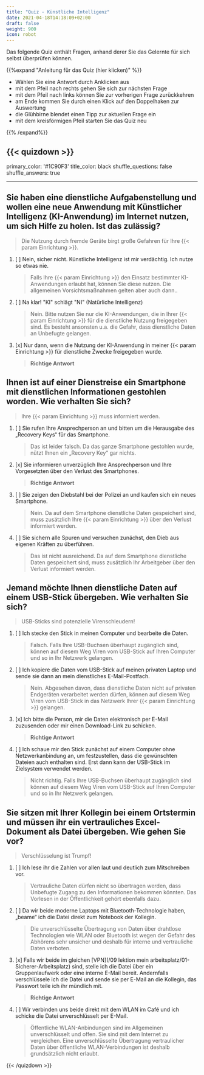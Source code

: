 ```yaml
---
title: "Quiz - Künstliche Intelligenz"
date: 2021-04-18T14:18:09+02:00
draft: false
weight: 900
icon: robot
---
```


Das folgende Quiz enthält Fragen, anhand derer Sie das Gelernte für sich selbst überprüfen können.

{{%expand "Anleitung für das Quiz (hier klicken)" %}}

  - Wählen Sie eine Antwort durch Anklicken aus 
  - mit dem Pfeil nach rechts gehen Sie sich zur nächsten Frage
  - mit dem Pfeil nach links können Sie zur vorherigen Frage zurückkehren
  - am Ende kommen Sie durch einen Klick auf den Doppelhaken zur Auswertung
  - die Glühbirne blendet einen Tipp zur aktuellen Frage ein
  - mit dem kreisförmigen Pfeil starten Sie das Quiz neu

{{% /expand%}}

{{< quizdown >}}
---
primary_color: '#1C90F3'
title_color: black
shuffle_questions: false
shuffle_answers: true

---

## Sie haben eine dienstliche Aufgabenstellung und wollen eine neue Anwendung mit Künstlicher Intelligenz (KI-Anwendung) im Internet nutzen, um sich Hilfe zu holen. Ist das zulässig?

> Die Nutzung durch fremde Geräte birgt große Gefahren für Ihre {{< param Einrichtung >}}.

1. [ ] Nein, sicher nicht. Künstliche Intelligenz ist mir verdächtig. Ich nutze so etwas nie.

	>Falls Ihre {{< param Einrichtung >}} den Einsatz bestimmter KI-Anwendungen erlaubt hat, können Sie diese nutzen. Die allgemeinen Vorsichtsmaßnahmen gelten aber auch dann..
   
2. [ ] Na klar! "KI" schlägt "NI" (Natürliche Intelligenz)

	>Nein. Bitte nutzen Sie nur die KI-Anwendungen, die in Ihrer {{< param Einrichtung >}} für die dienstliche Nutzung freigegeben sind. Es besteht ansonsten u.a. die Gefahr, dass dienstliche Daten an Unbefugte gelangen.
	
3. [x] Nur dann, wenn die Nutzung der KI-Anwendung in meiner {{< param Einrichtung >}} für dienstliche Zwecke freigegeben wurde.

	>**Richtige Antwort**

## Ihnen ist auf einer Dienstreise ein Smartphone mit dienstlichen Informationen gestohlen worden. Wie verhalten Sie sich?

> Ihre {{< param Einrichtung >}} muss informiert werden.

1. [ ] Sie rufen Ihre Ansprechperson an und bitten um die Herausgabe des „Recovery Keys“ für das Smartphone.

	>Das ist leider falsch. Da das ganze Smartphone gestohlen wurde, nützt Ihnen ein „Recovery Key“ gar nichts.

2. [x] Sie informieren unverzüglich Ihre Ansprechperson und Ihre Vorgesetzten über den Verlust des Smartphones.

	>**Richtige Antwort**
3. [ ] Sie zeigen den Diebstahl bei der Polizei an und kaufen sich ein neues Smartphone.

	>Nein. Da auf dem Smartphone dienstliche Daten gespeichert sind, muss zusätzlich Ihre {{< param Einrichtung >}} über den Verlust informiert werden.
4. [ ] Sie sichern alle Spuren und versuchen zunächst, den Dieb aus eigenen Kräften zu überführen.

	>Das ist nicht ausreichend. Da auf dem Smartphone dienstliche Daten gespeichert sind, muss zusätzlich Ihr Arbeitgeber über den Verlust informiert werden.

## Jemand möchte Ihnen dienstliche Daten auf einem USB-Stick übergeben. Wie verhalten Sie sich?

> USB-Sticks sind potenzielle Virenschleudern!

1. [ ] Ich stecke den Stick in meinen Computer und bearbeite die Daten.

	>Falsch. Falls Ihre USB-Buchsen überhaupt zugänglich sind, können auf diesem Weg Viren vom USB-Stick auf Ihren Computer und so in Ihr Netzwerk gelangen.
   
2. [ ] Ich kopiere die Daten vom USB-Stick auf meinen privaten Laptop und sende sie dann an mein dienstliches E-Mail-Postfach.

	>Nein. Abgesehen davon, dass dienstliche Daten nicht auf privaten Endgeräten verarbeitet werden dürfen, können auf diesem Weg Viren vom USB-Stick in das Netzwerk Ihrer {{< param Einrichtung >}} gelangen.
	
3. [x] Ich bitte die Person, mir die Daten elektronisch per E-Mail zuzusenden oder mir einen Download-Link zu schicken.

	>**Richtige Antwort**
4. [ ] Ich schaue mir den Stick zunächst auf einem Computer ohne Netzwerkanbindung an, um festzustellen, dass die gewünschten Dateien auch enthalten sind. Erst dann kann der USB-Stick im Zielsystem verwendet werden.

	>Nicht richtig. Falls Ihre USB-Buchsen überhaupt zugänglich sind können auf diesem Weg Viren vom USB-Stick auf Ihren Computer und so in Ihr Netzwerk gelangen.

## Sie sitzen mit Ihrer Kollegin bei einem Ortstermin und müssen ihr ein vertrauliches Excel-Dokument als Datei übergeben. Wie gehen Sie vor?

> Verschlüsselung ist Trumpf!

1. [ ] Ich lese ihr die Zahlen vor allen laut und deutlich zum Mitschreiben vor.

	>Vertrauliche Daten dürfen nicht so übertragen werden, dass Unbefugte Zugang zu den Informationen bekommen könnten. Das Vorlesen in der Öffentlichkeit gehört ebenfalls dazu.
2. [ ] Da wir beide moderne Laptops mit Bluetooth-Technologie haben, „beame“ ich die Datei direkt zum Notebook der Kollegin.

	>Die unverschlüsselte Übertragung von Daten über drahtlose Technologien wie WLAN oder Bluetooth ist wegen der Gefahr des Abhörens sehr unsicher und deshalb für interne und vertrauliche Daten verboten.
3. [x] Falls wir beide im gleichen [VPN](/09 lektion mein arbeitsplatz/01-Sicherer-Arbeitsplatz) sind, stelle ich die Datei über ein Gruppenlaufwerk oder eine interne E-Mail bereit. Andernfalls verschlüssele ich die Datei und sende sie per E-Mail an die Kollegin, das Passwort teile ich ihr mündlich mit.

	>**Richtige Antwort**
4. [ ] Wir verbinden uns beide direkt mit dem WLAN im Café und ich schicke die Datei unverschlüsselt per E-Mail.

	>Öffentliche WLAN-Anbindungen sind im Allgemeinen unverschlüsselt und offen. Sie sind mit dem Internet zu vergleichen. Eine unverschlüsselte Übertragung vertraulicher Daten über öffentliche WLAN-Verbindungen ist deshalb grundsätzlich nicht erlaubt.

{{< /quizdown >}}
